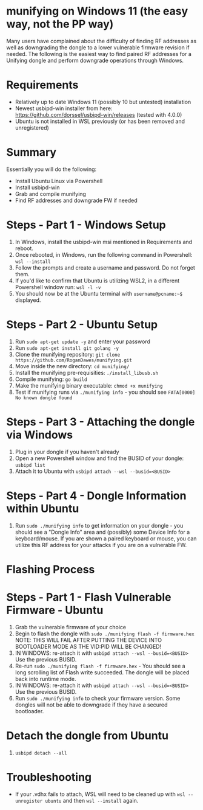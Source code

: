 # munifying on Windows 11 (the easy way, not the PP way)

Many users have complained about the difficulty of finding RF addresses as well as downgrading the dongle to a lower vulnerable firmware revision if needed.  The following is the easiest way to find paired RF addresses for a Unifying dongle and perform downgrade operations through Windows.

# Requirements
- Relatively up to date Windows 11 (possibly 10 but untested) installation
- Newest usbipd-win installer from here: https://github.com/dorssel/usbipd-win/releases (tested with 4.0.0)
- Ubuntu is not installed in WSL previously (or has been removed and unregistered)

# Summary
Essentially you will do the following:
- Install Ubuntu Linux via Powershell
- Install usbipd-win
- Grab and compile munifying
- Find RF addresses and downgrade FW if needed

# Steps - Part 1 - Windows Setup

1) In Windows, install the usbipd-win msi mentioned in Requirements and reboot.
2) Once rebooted, in Windows, run the following command in Powershell: ```wsl --install```
3) Follow the prompts and create a username and password.  Do not forget them.
4) If you'd like to confirm that Ubuntu is utilizing WSL2, in a different Powershell window run: ```wsl -l -v```
6) You should now be at the Ubuntu terminal with ```username@pcname:~$``` displayed.

# Steps - Part 2 - Ubuntu Setup
1) Run ```sudo apt-get update -y``` and enter your password
2) Run ```sudo apt-get install git golang -y```
3) Clone the munifying repository: ```git clone https://github.com/RoganDawes/munifying.git```
4) Move inside the new directory: ```cd munifying/```
5) Install the munifying pre-requisities: ```./install_libusb.sh```
6) Compile munifying: ```go build```
7) Make the munifying binary executable: ```chmod +x munifying```
8) Test if munifying runs via ```./munifying info``` - you should see ```FATA[0000] No known dongle found```

# Steps - Part 3 - Attaching the dongle via Windows
1) Plug in your dongle if you haven't already
2) Open a new Powershell window and find the BUSID of your dongle: ```usbipd list```
3) Attach it to Ubuntu with ```usbipd attach --wsl --busid=<BUSID>```

# Steps - Part 4 - Dongle Information within Ubuntu
1) Run ```sudo ./munifying info``` to get information on your dongle - you should see a "Dongle Info" area and (possibly) some Device Info for a keyboard/mouse.  If you are shown a paired keyboard or mouse, you can utilize this RF address for your attacks if you are on a vulnerable FW.


# Flashing Process

# Steps - Part 1 - Flash Vulnerable Firmware - Ubuntu
1) Grab the vulnerable firmware of your choice
2) Begin to flash the dongle with ```sudo ./munifying flash -f firmware.hex``` NOTE: THIS WILL FAIL AFTER PUTTING THE DEVICE INTO BOOTLOADER MODE AS THE VID:PID WILL BE CHANGED!
3) IN WINDOWS: re-attach it with ```usbipd attach --wsl --busid=<BUSID>```  Use the previous BUSID.
4) Re-run ```sudo ./munifying flash -f firmware.hex``` - You should see a long scrolling list of Flash write succeeded.  The dongle will be placed back into runtime mode.
5) IN WINDOWS: re-attach it with ```usbipd attach --wsl --busid=<BUSID>```  Use the previous BUSID.
6) Run ```sudo ./munifying info``` to check your firmware version.  Some dongles will not be able to downgrade if they have a secured bootloader.

# Detach the dongle from Ubuntu
1) ```usbipd detach --all```

# Troubleshooting
- If your .vdhx fails to attach, WSL will need to be cleaned up with ```wsl --unregister ubuntu``` and then ```wsl --install``` again.
